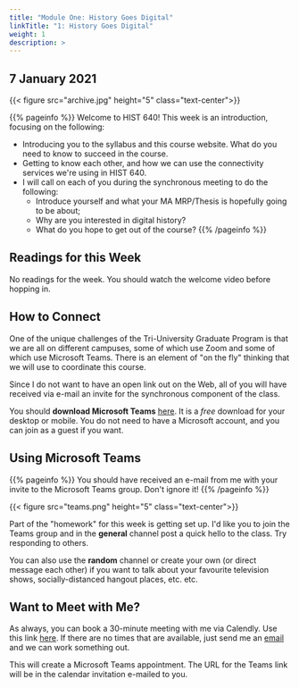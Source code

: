 ```yaml
---
title: "Module One: History Goes Digital"
linkTitle: "1: History Goes Digital"
weight: 1
description: >
---
```

## 7 January 2021

{{< figure src="archive.jpg" height="5" class="text-center">}}

{{% pageinfo %}}
Welcome to HIST 640! This week is an introduction, focusing on the following:

* Introducing you to the syllabus and this course website. What do you need to know to succeed in the course.
* Getting to know each other, and how we can use the connectivity services we're using in HIST 640.
* I will call on each of you during the synchronous meeting to do the following:
	* Introduce yourself and what your MA MRP/Thesis is hopefully going to be about;
	* Why are you interested in digital history?
	* What do you hope to get out of the course?
{{% /pageinfo %}}

## Readings for this Week

No readings for the week. You should watch the welcome video before hopping in.

## How to Connect

One of the unique challenges of the Tri-University Graduate Program is that we are all on different campuses, some of which use Zoom and some of which use Microsoft Teams. There is an element of "on the fly" thinking that we will use to coordinate this course.

Since I do not want to have an open link out on the Web, all of you will have received via e-mail an invite for the synchronous component of the class. 

You should **download Microsoft Teams** [here](https://www.microsoft.com/en-ca/microsoft-365/microsoft-teams/download-app). It is a _free_ download for your desktop or mobile. You do not need to have a Microsoft account, and you can join as a guest if you want.

## Using Microsoft Teams

{{% pageinfo %}}
You should have received an e-mail from me with your invite to the Microsoft Teams group. Don't ignore it!
{{% /pageinfo %}}


{{< figure src="teams.png" height="5" class="text-center">}}

Part of the "homework" for this week is getting set up. I'd like you to join the Teams group and in the **general** channel post a quick hello to the class. Try responding to others.

You can also use the **random** channel or create your own (or direct message each other) if you want to talk about your favourite television shows, socially-distanced hangout places, etc. etc.

## Want to Meet with Me?

As always, you can book a 30-minute meeting with me via Calendly. Use this link [here](https://calendly.com/i2millig/30min). If there are no times that are available, just send me an [email](mailto:i2millig@uwaterloo.ca) and we can work something out. 

This will create a Microsoft Teams appointment. The URL for the Teams link will be in the calendar invitation e-mailed to you.
